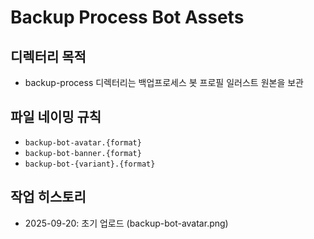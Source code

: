 # Backup Process Bot Assets

## 디렉터리 목적
- backup-process 디렉터리는 백업프로세스 봇 프로필 일러스트 원본을 보관

## 파일 네이밍 규칙
- `backup-bot-avatar.{format}`
- `backup-bot-banner.{format}`
- `backup-bot-{variant}.{format}`

## 작업 히스토리
- 2025-09-20: 초기 업로드 (backup-bot-avatar.png)